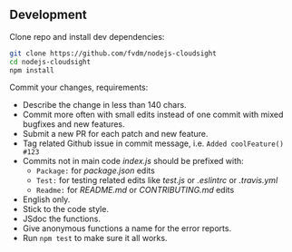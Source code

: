 Development
-----------

Clone repo and install dev dependencies:

```bash
git clone https://github.com/fvdm/nodejs-cloudsight
cd nodejs-cloudsight
npm install
```

Commit your changes, requirements:
* Describe the change in less than 140 chars.
* Commit more often with small edits instead of one commit with mixed bugfixes and new features.
* Submit a new PR for each patch and new feature.
* Tag related Github issue in commit message, i.e. `Added coolFeature() #123`
* Commits not in main code _index.js_ should be prefixed with:
  * `Package:` for _package.json_ edits
  * `Test:` for testing related edits like _test.js_ or _.eslintrc_ or _.travis.yml_
  * `Readme:` for _README.md_ or _CONTRIBUTING.md_ edits
* English only.
* Stick to the code style.
* JSdoc the functions.
* Give anonymous functions a name for the error reports.
* Run `npm test` to make sure it all works.
